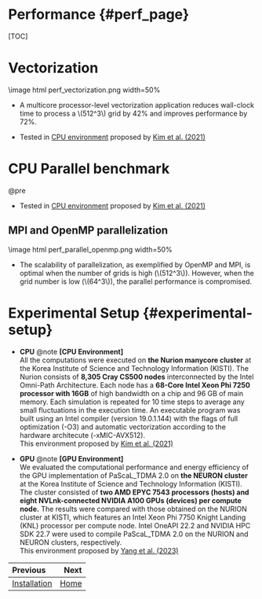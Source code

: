 Performance                         {#perf_page}
===========

[TOC]

# Vectorization


<!-- Vectorization vs. no vectorization -->
<div class="darkmode_inverted_image">\image html perf_vectorization.png width=50%</div>

- A multicore processor-level vectorization application reduces wall-clock time to process a \\(512^3\\) grid by 42% and improves performance by 72%.

- Tested in [CPU environment](perf_page.html#experimental-setup) proposed by [Kim et al. (2021)](reference_page.html)


# CPU Parallel benchmark

@pre 
- Tested in [CPU environment](perf_page.html#experimental-setup) proposed by [Kim et al. (2021)](reference_page.html)

## MPI and OpenMP parallelization

<!-- # MPI and OpenMP parallelization -->
<div class="darkmode_inverted_image">\image html perf_parallel_openmp.png width=50%</div>

- The scalability of parallelization, as exemplified by OpenMP and MPI, is optimal when the number of grids is high (\\(512^3\\)). However, when the grid number is low (\\(64^3\\)), the parallel performance is compromised.


# Experimental Setup {#experimental-setup}           
 <div class="tabbed">

- <b class="tab-title">CPU</b>
    @note
    **[CPU Environment]** <br>
    All the computations were executed on **the Nurion manycore cluster** at the Korea Institute of Science and Technology Information (KISTI). The Nurion consists of **8,305 Cray CS500 nodes** interconnected by the Intel Omni-Path Architecture. Each node has a **68-Core Intel Xeon Phi 7250 processor with 16GB** of high bandwidth on a chip and 96 GB of main memory. Each simulation is repeated for 10 time steps to average any small fluctuations in the execution time. An executable program was built using an Intel compiler (version 19.0.1.144) with the flags of full optimization (-O3) and automatic vectorization according to the hardware architecute (-xMIC-AVX512).<br>
    This environment proposed by [Kim et al. (2021)](reference_page.html)
    
- <b class="tab-title">GPU</b>
    @note
    **[GPU Environment]** <br>
    We evaluated the computational performance and energy efficiency of the GPU implementation of PaScaL_TDMA 2.0 on **the NEURON cluster** at the Korea Institute of Science and Technology Information (KISTI). The cluster consisted of **two AMD EPYC 7543 processors (hosts) and eight NVLnk-connected NVIDIA A100 GPUs (devices) per compute node.** The results were compared with those obtained on the NURION cluster at KISTI, which features an Intel Xeon Phi 7750 Knight Landing (KNL) processor per compute node. Intel OneAPI 22.2 and NVIDIA HPC SDK 22.7 were used to compile PaScaL_TDMA 2.0 on the NURION and NEURON clusters, respectively. <br>
    This environment proposed by [Yang et al. (2023)](reference_page.html)
</div>



<div class="section_buttons">

| Previous          |                              Next |
|:------------------|----------------------------------:|
| [Installation](install_page.html) | [Home](intro_page.html) |
</div>